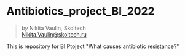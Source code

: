 # Antibiotics_project_BI_2022

> *by* Nikita Vaulin, Skoltech <br />
> Nikita.Vaulin@skoltech.ru

This is repository for BI Ptoject "What causes antibiotic resistance?"

